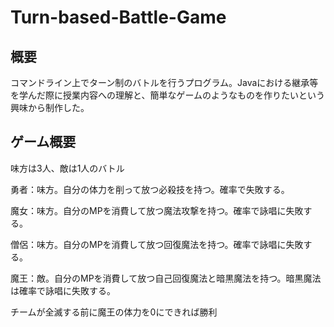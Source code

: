 # Turn-based-Battle-Game
## 概要
コマンドライン上でターン制のバトルを行うプログラム。Javaにおける継承等を学んだ際に授業内容への理解と、簡単なゲームのようなものを作りたいという興味から制作した。
## ゲーム概要
味方は3人、敵は1人のバトル

勇者：味方。自分の体力を削って放つ必殺技を持つ。確率で失敗する。

魔女：味方。自分のMPを消費して放つ魔法攻撃を持つ。確率で詠唱に失敗する。

僧侶：味方。自分のMPを消費して放つ回復魔法を持つ。確率で詠唱に失敗する。

魔王：敵。自分のMPを消費して放つ自己回復魔法と暗黒魔法を持つ。暗黒魔法は確率で詠唱に失敗する。

チームが全滅する前に魔王の体力を0にできれば勝利
